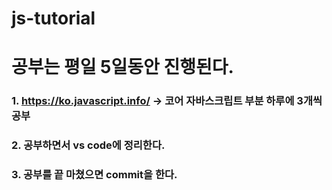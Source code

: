 # js-tutorial

# 공부는 평일 5일동안 진행된다.

### 1. https://ko.javascript.info/ -> 코어 자바스크립트 부분 하루에 3개씩 공부
### 2. 공부하면서 vs code에 정리한다.
### 3. 공부를 끝 마쳤으면 commit을 한다.
